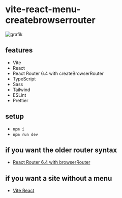 # vite-react-menu-createbrowserrouter

![grafik](https://github.com/edwardtanguay/vite-react-menu-createbrowserrouter/assets/446574/7bfbefdf-f44e-4a9e-b98e-177895255e1a)

## features

- Vite
- React
- React Router 6.4 with createBrowserRouter
- TypeScript
- Sass
- Tailwind
- ESLint
- Prettier

## setup

- `npm i`
- `npm run dev`

## if you want the older router syntax

- [React Router 6.4 with browserRouter](https://github.com/edwardtanguay/vite-react-menu-createbrowserrouter)

## if you want a site without a menu

- [Vite React](https://github.com/edwardtanguay/vite-react)
